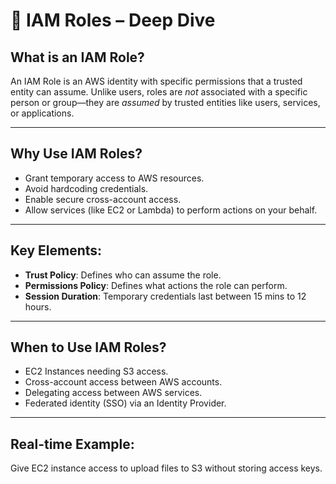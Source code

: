 # 🔐 IAM Roles – Deep Dive

## What is an IAM Role?
An IAM Role is an AWS identity with specific permissions that a trusted entity can assume. Unlike users, roles are *not* associated with a specific person or group—they are *assumed* by trusted entities like users, services, or applications.

---

## Why Use IAM Roles?
- Grant temporary access to AWS resources.
- Avoid hardcoding credentials.
- Enable secure cross-account access.
- Allow services (like EC2 or Lambda) to perform actions on your behalf.

---

## Key Elements:
- **Trust Policy**: Defines who can assume the role.
- **Permissions Policy**: Defines what actions the role can perform.
- **Session Duration**: Temporary credentials last between 15 mins to 12 hours.

---

## When to Use IAM Roles?
- EC2 Instances needing S3 access.
- Cross-account access between AWS accounts.
- Delegating access between AWS services.
- Federated identity (SSO) via an Identity Provider.

---

## Real-time Example:
Give EC2 instance access to upload files to S3 without storing access keys.

